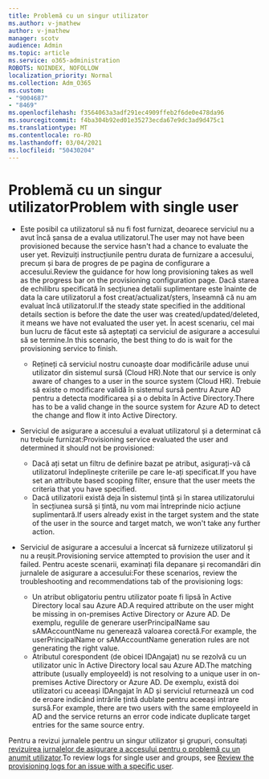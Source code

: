```yaml
---
title: Problemă cu un singur utilizator
ms.author: v-jmathew
author: v-jmathew
manager: scotv
audience: Admin
ms.topic: article
ms.service: o365-administration
ROBOTS: NOINDEX, NOFOLLOW
localization_priority: Normal
ms.collection: Adm_O365
ms.custom:
- "9004687"
- "8469"
ms.openlocfilehash: f3564063a3adf291ec4909ffeb2f6de0e478da96
ms.sourcegitcommit: f4ba304b92ed01e35273ecda67e9dc3ad9d475c1
ms.translationtype: MT
ms.contentlocale: ro-RO
ms.lasthandoff: 03/04/2021
ms.locfileid: "50430204"
---
```

# <a name="problem-with-single-user"></a><span data-ttu-id="6c10f-102">Problemă cu un singur utilizator</span><span class="sxs-lookup"><span data-stu-id="6c10f-102">Problem with single user</span></span>

- <span data-ttu-id="6c10f-103">Este posibil ca utilizatorul să nu fi fost furnizat, deoarece serviciul nu a avut încă șansa de a evalua utilizatorul.</span><span class="sxs-lookup"><span data-stu-id="6c10f-103">The user may not have been provisioned because the service hasn't had a chance to evaluate the user yet.</span></span> <span data-ttu-id="6c10f-104">Revizuiți instrucțiunile pentru durata de furnizare a accesului, precum și bara de progres de pe pagina de configurare a accesului.</span><span class="sxs-lookup"><span data-stu-id="6c10f-104">Review the guidance for how long provisioning takes as well as the progress bar on the provisioning configuration page.</span></span> <span data-ttu-id="6c10f-105">Dacă starea de echilibru specificată în secțiunea detalii suplimentare este înainte de data la care utilizatorul a fost creat/actualizat/șters, înseamnă că nu am evaluat încă utilizatorul.</span><span class="sxs-lookup"><span data-stu-id="6c10f-105">If the steady state specified in the additional details section is before the date the user was created/updated/deleted, it means we have not evaluated the user yet.</span></span> <span data-ttu-id="6c10f-106">În acest scenariu, cel mai bun lucru de făcut este să așteptați ca serviciul de asigurare a accesului să se termine.</span><span class="sxs-lookup"><span data-stu-id="6c10f-106">In this scenario, the best thing to do is wait for the provisioning service to finish.</span></span>

  - <span data-ttu-id="6c10f-107">Rețineți că serviciul nostru cunoaște doar modificările aduse unui utilizator din sistemul sursă (Cloud HR).</span><span class="sxs-lookup"><span data-stu-id="6c10f-107">Note that our service is only aware of changes to a user in the source system (Cloud HR).</span></span> <span data-ttu-id="6c10f-108">Trebuie să existe o modificare validă în sistemul sursă pentru Azure AD pentru a detecta modificarea și a o debita în Active Directory.</span><span class="sxs-lookup"><span data-stu-id="6c10f-108">There has to be a valid change in the source system for Azure AD to detect the change and flow it into Active Directory.</span></span>
- <span data-ttu-id="6c10f-109">Serviciul de asigurare a accesului a evaluat utilizatorul și a determinat că nu trebuie furnizat:</span><span class="sxs-lookup"><span data-stu-id="6c10f-109">Provisioning service evaluated the user and determined it should not be provisioned:</span></span>
  - <span data-ttu-id="6c10f-110">Dacă ați setat un filtru de definire bazat pe atribut, asigurați-vă că utilizatorul îndeplinește criteriile pe care le-ați specificat.</span><span class="sxs-lookup"><span data-stu-id="6c10f-110">If you have set an attribute based scoping filter, ensure that the user meets the criteria that you have specified.</span></span>
  - <span data-ttu-id="6c10f-111">Dacă utilizatorii există deja în sistemul țintă și în starea utilizatorului în secțiunea sursă și țintă, nu vom mai întreprinde nicio acțiune suplimentară.</span><span class="sxs-lookup"><span data-stu-id="6c10f-111">If users already exist in the target system and the state of the user in the source and target match, we won't take any further action.</span></span>
- <span data-ttu-id="6c10f-112">Serviciul de asigurare a accesului a încercat să furnizeze utilizatorul și nu a reușit.</span><span class="sxs-lookup"><span data-stu-id="6c10f-112">Provisioning service attempted to provision the user and it failed.</span></span> <span data-ttu-id="6c10f-113">Pentru aceste scenarii, examinați fila depanare și recomandări din jurnalele de asigurare a accesului:</span><span class="sxs-lookup"><span data-stu-id="6c10f-113">For these scenarios, review the troubleshooting and recommendations tab of the provisioning logs:</span></span>
  - <span data-ttu-id="6c10f-114">Un atribut obligatoriu pentru utilizator poate fi lipsă în Active Directory local sau Azure AD.</span><span class="sxs-lookup"><span data-stu-id="6c10f-114">A required attribute on the user might be missing in on-premises Active Directory or Azure AD.</span></span> <span data-ttu-id="6c10f-115">De exemplu, regulile de generare userPrincipalName sau sAMAccountName nu generează valoarea corectă.</span><span class="sxs-lookup"><span data-stu-id="6c10f-115">For example, the userPrincipalName or sAMAccountName generation rules are not generating the right value.</span></span>
  - <span data-ttu-id="6c10f-116">Atributul corespondent (de obicei IDAngajat) nu se rezolvă cu un utilizator unic în Active Directory local sau Azure AD.</span><span class="sxs-lookup"><span data-stu-id="6c10f-116">The matching attribute (usually employeeId) is not resolving to a unique user in on-premises Active Directory or Azure AD.</span></span> <span data-ttu-id="6c10f-117">De exemplu, există doi utilizatori cu aceeași IDAngajat în AD și serviciul returnează un cod de eroare indicând intrările țintă dublate pentru aceeași intrare sursă.</span><span class="sxs-lookup"><span data-stu-id="6c10f-117">For example, there are two users with the same employeeId in AD and the service returns an error code indicate duplicate target entries for the same source entry.</span></span>

<span data-ttu-id="6c10f-118">Pentru a revizui jurnalele pentru un singur utilizator și grupuri, consultați [revizuirea jurnalelor de asigurare a accesului pentru o problemă cu un anumit utilizator](https://docs.microsoft.com/azure/active-directory/reports-monitoring/concept-provisioning-logs).</span><span class="sxs-lookup"><span data-stu-id="6c10f-118">To review logs for single user and groups, see [Review the provisioning logs for an issue with a specific user](https://docs.microsoft.com/azure/active-directory/reports-monitoring/concept-provisioning-logs).</span></span>
